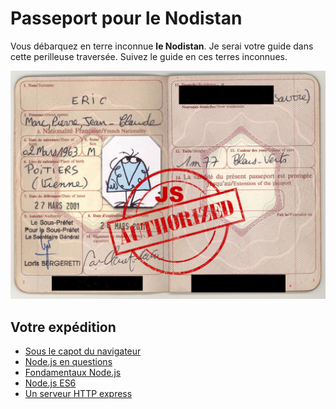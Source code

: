 # Passeport pour le Nodistan


Vous débarquez en terre inconnue **le Nodistan**.
Je serai votre guide dans cette perilleuse traversée.
Suivez le guide en ces terres inconnues.

![Passeport](images/Passeport.jpg)

## Votre expédition

- [Sous le capot du navigateur](hardware/README.md)
- [Node.js en questions](node/README.md)
- [Fondamentaux Node.js](node/fundamentals.md)
- [Node.js ES6](node/es6.md)
- [Un serveur HTTP express](express/README.md)
